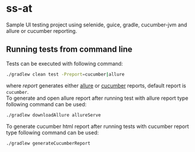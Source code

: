 # ss-at
Sample UI testing project using selenide, guice, gradle, cucumber-jvm and allure or cucumber reporting.

## Running tests from command line
Tests can be executed with following command:
```bash
./gradlew clean test -Preport=cucumber|allure
```
where _report_ generates either [allure](https://github.com/allure-framework/allure2) or [cucumber](https://github.com/damianszczepanik/cucumber-reporting) reports, default report is `cucumber`.   
To generate and open allure report after running test with allure report type following command can be used:
```bash
./gradlew downloadAllure allureServe
```
To generate cucumber html report after running tests with cucumber report type following command can be used:
```bash
./gradlew generateCucumberReport
```